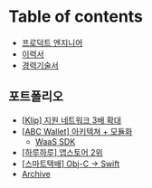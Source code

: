# Table of contents

* [프로덕트 엔지니어](README.md)
* [이력서](cv.md)
* [경력기술서](description.md)

## 포트폴리오 <a href="#portfolio" id="portfolio"></a>

* [\[Klip\] 지원 네트워크 3배 확대](portfolio/klip.md)
* [\[ABC Wallet\] 아키텍쳐 + 모듈화](portfolio/abc-wallet/README.md)
  * [WaaS SDK](portfolio/abc-wallet/waas-sdk.md)
* [\[하루하루\] 앱스토어 2위](portfolio/haruharu.md)
* [\[스마트택배\] Obj-C -> Swift](portfolio/smartparcel.md)
* [Archive](https://2rick.notion.site/Archived-204e0b78181d8074ac14cd6cf060a88b)
